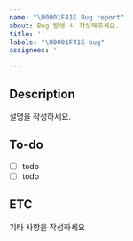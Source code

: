 ```yaml
---
name: "\U0001F41E Bug report"
about: Bug 발생 시 작성해주세요.
title: ''
labels: "\U0001F41E bug"
assignees: ''

---
```


## Description
설명을 작성하세요.

## To-do
- [ ] todo
- [ ] todo

## ETC
기타 사항을 작성하세요
